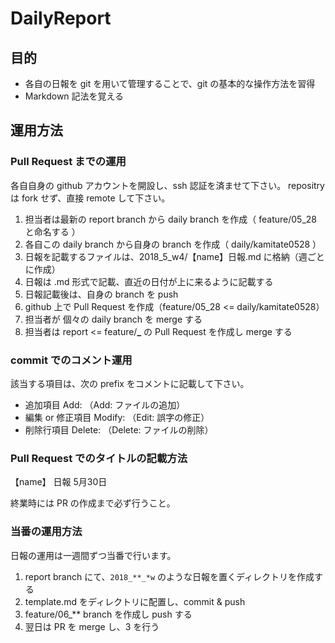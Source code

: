 # DailyReport

## 目的
- 各自の日報を git を用いて管理することで、git の基本的な操作方法を習得
- Markdown 記法を覚える

## 運用方法
### Pull Request までの運用
 各自自身の github アカウントを開設し、ssh 認証を済ませて下さい。
 repositry は fork せず、直接 remote して下さい。
 
 1. 担当者は最新の report branch から daily branch を作成（ feature/05_28 と命名する ）
 2. 各自この daily branch から自身の branch を作成（ daily/kamitate0528 ）
 3. 日報を記載するファイルは、2018_5_w4/【name】日報.md に格納（週ごとに作成）
 4. 日報は .md 形式で記載、直近の日付が上に来るように記載する
 5. 日報記載後は、自身の branch を push
 6. github 上で Pull Request を作成（feature/05_28 <= daily/kamitate0528）
 7. 担当者が 個々の daily branch を merge する
 8. 担当者は report <= feature/**_** の Pull Request を作成し merge する
 
### commit でのコメント運用
該当する項目は、次の prefix をコメントに記載して下さい。
- 追加項目 Add: （Add: ファイルの追加）
- 編集 or 修正項目 Modify: （Edit: 誤字の修正）
- 削除行項目 Delete: （Delete: ファイルの削除）

### Pull Request でのタイトルの記載方法
【name】 日報 5月30日
 
 終業時には PR の作成まで必ず行うこと。
 
 ### 当番の運用方法
 日報の運用は一週間ずつ当番で行います。
 1. report branch にて、`2018_**_*w`  のような日報を置くディレクトリを作成する
 2. template.md をディレクトリに配置し、commit & push
 3. feature/06_** branch を作成し push する
 4. 翌日は PR を merge し、3 を行う